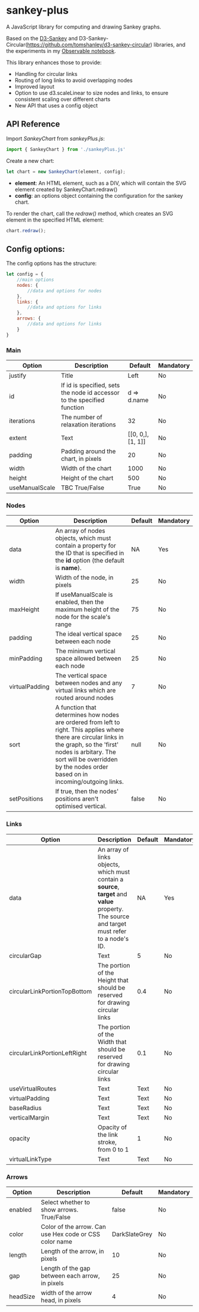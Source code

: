 # sankey-plus

A JavaScript library for computing and drawing Sankey graphs.

Based on the [D3-Sankey](https://github.com/d3/d3-sankey) and D3-Sankey-Circular(https://github.com/tomshanley/d3-sankey-circular) libraries, and the experiments in my [Observable notebook](https://observablehq.com/@tomshanley/sankey-circular-deconstructed-part-2-manual-scaling/2).  

This library enhances those to provide:

* Handling for circular links
* Routing of long links to avoid overlapping nodes
* Improved layout
* Option to use d3.scaleLinear to size nodes and links, to ensure consistent scaling over different charts
* New API that uses a config object


## API Reference

Import *SankeyChart* from *sankeyPlus.js*:

```JavaScript
import { SankeyChart } from './sankeyPlus.js'
```

Create a new chart:

```JavaScript
let chart = new SankeyChart(element, config);
```

* **element**: An HTML element, such as a DIV, which will contain the SVG element created by SankeyChart.redraw()
* **config**: an options object containing the configuration for the sankey chart.

To render the chart, call the *redraw()* method, which creates an SVG element in the specified HTML element:

```JavaScript
chart.redraw();
```

## Config options:

The config options has the structure:

```JavaScript
let config = {
    //main options
    nodes: {
        //data and options for nodes
    },
    links: {
        //data and options for links
    },
    arrows: {
        //data and options for links
    }
}
```
### Main
| Option      | Description | Default       | Mandatory       |
| ----------- | ----------- |  ----------- | ----------- | 
| justify      | Title       | Left       |  No     |
| id   | If id is specified, sets the node id accessor to the specified function        | d => d.name      |   No    |
| iterations   | The number of relaxation iterations        | 32        | No        |
| extent   | Text        | [[0, 0,], [1, 1]]        |    No      |
| padding   | Padding around the chart, in pixels        | 20        | No        |
| width   | Width of the chart   | 1000        | No        |
| height   | Height of the chart        | 500        | No        |
| useManualScale   | TBC  True/False       | True        | No      |

### Nodes
| Option      | Description | Default       | Mandatory       |
| ----------- | ----------- |  ----------- | ----------- | 
| data      | An array of nodes objects, which must contain a property for the ID that is specified in the **id** option (the default is **name**).      | NA      |  Yes       |
| width   | Width of the node, in pixels        | 25        | No        |
| maxHeight   | If useManualScale is enabled, then the maximum height of the node for the scale's range        | 75        | No        |
| padding   | The ideal vertical space between each node          | 25        | No        |
| minPadding   | The minimum vertical space allowed between each node        | 25        | No        |
| virtualPadding   | The vertical space between nodes and any virtual links which are routed around nodes        | 7        | No        |
| sort   | A function that determines how nodes are ordered from left to right. This applies where there are circular links in the graph, so the 'first' nodes is arbitary. The sort will be overridden by the nodes order based on in incoming/outgoing links.        | null        | No        |
| setPositions   | If true, then the nodes' positions aren't optimised vertical.        | false        | No        |

### Links
| Option      | Description | Default       | Mandatory       |
| ---------- | ----------- |  ----------- | ----------- | 
| data      | An array of links objects, which must contain a **source**, **target** and **value** property. The source and target must refer to a node's ID.      | NA       |  Yes       |
| circularGap   | Text        | 5        | No         
| circularLinkPortionTopBottom   | The portion of the Height  that should be reserved for drawing circular links      | 0.4          | No        |
| circularLinkPortionLeftRight   | The portion of the Width that should be reserved for drawing circular links        |  0.1         | No        |
| useVirtualRoutes   | Text        | Text        | No        |
| virtualPadding   | Text        | Text        | No        |
| baseRadius   | Text        | Text        | No        |
| verticalMargin   | Text        | Text        | No        |
| opacity   | Opacity of the link stroke, from 0 to 1        | 1        | No        |
| virtualLinkType   | Text        | Text        | No        |

### Arrows
| Option      | Description | Default       | Mandatory       |
| ----------- | ----------- |  ----------- | ----------- | 
| enabled      | Select whether to show arrows. True/False       | false       |  No       |
| color   | Color of the arrow. Can use Hex code or CSS color name       | DarkSlateGrey        | No        |
| length   | Length of the arrow, in pixels        | 10        | No        |
| gap   | Length of the gap between each arrow, in pixels        | 25        | No        |
| headSize   | width of the arrow head, in pixels        | 4        | No        |